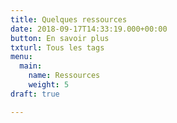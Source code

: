 ```yaml
---
title: Quelques ressources
date: 2018-09-17T14:33:19.000+00:00
button: En savoir plus
txturl: Tous les tags
menu:
  main:
    name: Ressources
    weight: 5
draft: true

---
```

